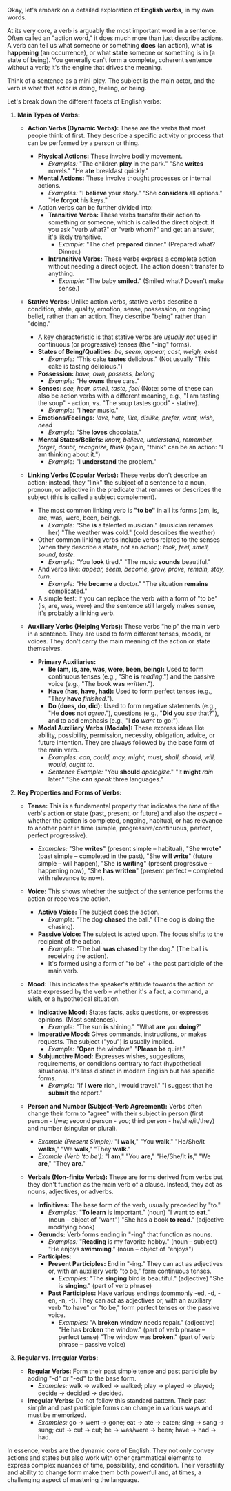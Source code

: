 Okay, let's embark on a detailed exploration of **English verbs**, in my own words.

At its very core, a verb is arguably the most important word in a sentence. Often called an "action word," it does much more than just describe actions. A verb can tell us what someone or something **does** (an action), what **is happening** (an occurrence), or what **state** someone or something is in (a state of being). You generally can't form a complete, coherent sentence without a verb; it's the engine that drives the meaning.

Think of a sentence as a mini-play. The subject is the main actor, and the verb is what that actor is doing, feeling, or being.

Let's break down the different facets of English verbs:

1. **Main Types of Verbs:**
    
    - **Action Verbs (Dynamic Verbs):** These are the verbs that most people think of first. They describe a specific activity or process that can be performed by a person or thing.
        
        - **Physical Actions:** These involve bodily movement.
            - _Examples:_ "The children **play** in the park." "She **writes** novels." "He **ate** breakfast quickly."
        - **Mental Actions:** These involve thought processes or internal actions.
            - _Examples:_ "I **believe** your story." "She **considers** all options." "He **forgot** his keys."
        - Action verbs can be further divided into:
            - **Transitive Verbs:** These verbs transfer their action to something or someone, which is called the direct object. If you ask "verb what?" or "verb whom?" and get an answer, it's likely transitive.
                - _Example:_ "The chef **prepared** dinner." (Prepared what? Dinner.)
            - **Intransitive Verbs:** These verbs express a complete action without needing a direct object. The action doesn't transfer to anything.
                - _Example:_ "The baby **smiled**." (Smiled what? Doesn't make sense.)
    - **Stative Verbs:** Unlike action verbs, stative verbs describe a condition, state, quality, emotion, sense, possession, or ongoing belief, rather than an action. They describe "being" rather than "doing."
        
        - A key characteristic is that stative verbs are _usually not_ used in continuous (or progressive) tenses (the "-ing" forms).
        - **States of Being/Qualities:** _be, seem, appear, cost, weigh, exist_
            - _Example:_ "This cake **tastes** delicious." (Not usually "This cake is tasting delicious.")
        - **Possession:** _have, own, possess, belong_
            - _Example:_ "He **owns** three cars."
        - **Senses:** _see, hear, smell, taste, feel_ (Note: some of these can also be action verbs with a different meaning, e.g., "I am tasting the soup" - action, vs. "The soup tastes good" - stative).
            - _Example:_ "I **hear** music."
        - **Emotions/Feelings:** _love, hate, like, dislike, prefer, want, wish, need_
            - _Example:_ "She **loves** chocolate."
        - **Mental States/Beliefs:** _know, believe, understand, remember, forget, doubt, recognize, think_ (again, "think" can be an action: "I am thinking about it.")
            - _Example:_ "I **understand** the problem."
    - **Linking Verbs (Copular Verbs):** These verbs don't describe an action; instead, they "link" the subject of a sentence to a noun, pronoun, or adjective in the predicate that renames or describes the subject (this is called a subject complement).
        
        - The most common linking verb is **"to be"** in all its forms (am, is, are, was, were, been, being).
            - _Example:_ "She **is** a talented musician." (musician renames her) "The weather **was** cold." (cold describes the weather)
        - Other common linking verbs include verbs related to the senses (when they describe a state, not an action): _look, feel, smell, sound, taste_.
            - _Example:_ "You **look** tired." "The music **sounds** beautiful."
        - And verbs like: _appear, seem, become, grow, prove, remain, stay, turn_.
            - _Example:_ "He **became** a doctor." "The situation **remains** complicated."
        - A simple test: If you can replace the verb with a form of "to be" (is, are, was, were) and the sentence still largely makes sense, it's probably a linking verb.
    - **Auxiliary Verbs (Helping Verbs):** These verbs "help" the main verb in a sentence. They are used to form different tenses, moods, or voices. They don't carry the main meaning of the action or state themselves.
        
        - **Primary Auxiliaries:**
            - **Be (am, is, are, was, were, been, being):** Used to form continuous tenses (e.g., "She **is** _reading_.") and the passive voice (e.g., "The book **was** _written_.").
            - **Have (has, have, had):** Used to form perfect tenses (e.g., "They **have** _finished_.").
            - **Do (does, do, did):** Used to form negative statements (e.g., "He **does** not _agree_."), questions (e.g., "**Did** you _see_ that?"), and to add emphasis (e.g., "I **do** _want_ to go!").
        - **Modal Auxiliary Verbs (Modals):** These express ideas like ability, possibility, permission, necessity, obligation, advice, or future intention. They are always followed by the base form of the main verb.
            - _Examples:_ _can, could, may, might, must, shall, should, will, would, ought to_.
            - _Sentence Example:_ "You **should** _apologize_." "It **might** _rain_ later." "She **can** _speak_ three languages."
2. **Key Properties and Forms of Verbs:**
    
    - **Tense:** This is a fundamental property that indicates the _time_ of the verb's action or state (past, present, or future) and also the _aspect_ – whether the action is completed, ongoing, habitual, or has relevance to another point in time (simple, progressive/continuous, perfect, perfect progressive).
        
        - _Examples:_ "She **writes**" (present simple – habitual), "She **wrote**" (past simple – completed in the past), "She **will write**" (future simple – will happen), "She **is writing**" (present progressive – happening now), "She **has written**" (present perfect – completed with relevance to now).
    - **Voice:** This shows whether the subject of the sentence performs the action or receives the action.
        
        - **Active Voice:** The subject does the action.
            - _Example:_ "The dog **chased** the ball." (The dog is doing the chasing).
        - **Passive Voice:** The subject is acted upon. The focus shifts to the recipient of the action.
            - _Example:_ "The ball **was chased** by the dog." (The ball is receiving the action).
            - It's formed using a form of "to be" + the past participle of the main verb.
    - **Mood:** This indicates the speaker's attitude towards the action or state expressed by the verb – whether it's a fact, a command, a wish, or a hypothetical situation.
        
        - **Indicative Mood:** States facts, asks questions, or expresses opinions. (Most sentences).
            - _Example:_ "The sun **is** shining." "What **are** you **doing**?"
        - **Imperative Mood:** Gives commands, instructions, or makes requests. The subject ("you") is usually implied.
            - _Example:_ "**Open** the window." "**Please be** quiet."
        - **Subjunctive Mood:** Expresses wishes, suggestions, requirements, or conditions contrary to fact (hypothetical situations). It's less distinct in modern English but has specific forms.
            - _Example:_ "If I **were** rich, I would travel." "I suggest that he **submit** the report."
    - **Person and Number (Subject-Verb Agreement):** Verbs often change their form to "agree" with their subject in person (first person - I/we; second person - you; third person - he/she/it/they) and number (singular or plural).
        
        - _Example (Present Simple):_ "I **walk**," "You **walk**," "He/She/It **walks**," "We **walk**," "They **walk**."
        - _Example (Verb 'to be'):_ "I **am**," "You **are**," "He/She/It **is**," "We **are**," "They **are**."
    - **Verbals (Non-finite Verbs):** These are forms derived from verbs but they don't function as the main verb of a clause. Instead, they act as nouns, adjectives, or adverbs.
        
        - **Infinitives:** The base form of the verb, usually preceded by "to."
            - _Examples:_ "**To learn** is important." (noun) "I want **to eat**." (noun – object of "want") "She has a book **to read**." (adjective modifying book)
        - **Gerunds:** Verb forms ending in "-ing" that function as nouns.
            - _Examples:_ "**Reading** is my favorite hobby." (noun – subject) "He enjoys **swimming**." (noun – object of "enjoys")
        - **Participles:**
            - **Present Participles:** End in "-ing." They can act as adjectives or, with an auxiliary verb "to be," form continuous tenses.
                - _Examples:_ "The **singing** bird is beautiful." (adjective) "She is **singing**." (part of verb phrase)
            - **Past Participles:** Have various endings (commonly -ed, -d, -en, -n, -t). They can act as adjectives or, with an auxiliary verb "to have" or "to be," form perfect tenses or the passive voice.
                - _Examples:_ "A **broken** window needs repair." (adjective) "He has **broken** the window." (part of verb phrase – perfect tense) "The window was **broken**." (part of verb phrase – passive voice)
3. **Regular vs. Irregular Verbs:**
    
    - **Regular Verbs:** Form their past simple tense and past participle by adding "-d" or "-ed" to the base form.
        - _Examples:_ walk -> walked -> walked; play -> played -> played; decide -> decided -> decided.
    - **Irregular Verbs:** Do not follow this standard pattern. Their past simple and past participle forms can change in various ways and must be memorized.
        - _Examples:_ go -> went -> gone; eat -> ate -> eaten; sing -> sang -> sung; cut -> cut -> cut; be -> was/were -> been; have -> had -> had.

In essence, verbs are the dynamic core of English. They not only convey actions and states but also work with other grammatical elements to express complex nuances of time, possibility, and condition. Their versatility and ability to change form make them both powerful and, at times, a challenging aspect of mastering the language.